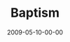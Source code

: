 ---
layout: message
category: message
series: "Filled"
title: "Baptism"
date: 2009-05-10-00-00
message_id: 562
audio: "http://s3.amazonaws.com/crossroadsaudiomessages/Filled4.mp3"
audio-duration: "13:46"
description: "Brian Tome discusses the role of the Holy Spirit and the importance of baptism."
video: "https://s3.amazonaws.com/crossroadsvideomessages/Filled4.mp4"
video-duration: "13:46"
video-image: "http://s3.amazonaws.com/crossroads-media/images/legacy/content/Filled4-still.gif"
explicit: false
---